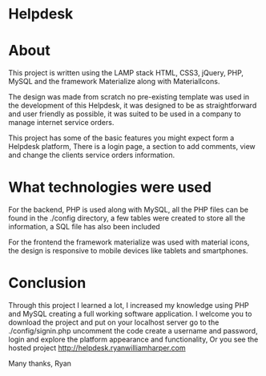 # Helpdesk

# About
This project is written using the LAMP stack HTML, CSS3, jQuery, PHP, MySQL and the framework Materialize along with MaterialIcons.

The design was made from scratch no pre-existing template was used in the development of this Helpdesk, it was designed to 
be as straightforward and user friendly as possible, it was suited to be used in a company to manage internet service
orders.

This project has some of the basic features you might expect form a Helpdesk platform, There is a login page, a section to add comments, view and change the clients service orders information.

# What technologies were used
For the backend, PHP is used along with MySQL, all the PHP files can be found in the ./config directory, a few tables were created to store all the information, a SQL file has also been included

For the frontend the framework materialize was used with material icons, the design is responsive to mobile devices like tablets and smartphones.

# Conclusion
Through this project I learned a lot, I increased my knowledge using PHP and MySQL creating a full working software application. I welcome you to download the project and put on your localhost server go to the ./config/signin.php uncomment the code
create a username and password, login and explore the platform appearance and functionality, Or you see the hosted project
http://helpdesk.ryanwilliamharper.com

Many thanks,
Ryan 
